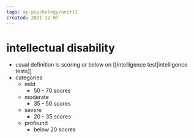 ```yaml
---
tags: ap-psychology/unit11 
created: 2021-12-07
---
```


# intellectual disability

- usual definition is scoring  or below on [[intelligence test|intelligence tests]]
- categories
	- mild
		- 50 - 70 scores
	- moderate
		- 35 - 50 scores
	- severe
		- 20 - 35 scores
	- profound
		- below 20 scores 
